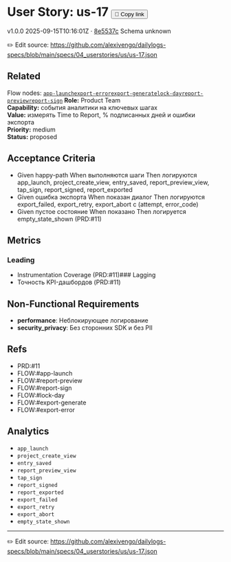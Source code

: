 # User Story: us-17 <button class="copy-link" aria-label="Copy page link" onclick="window.spechubCopyLink && window.spechubCopyLink()">🔗 Copy link</button>

<p class="badges">
  <span class="badge version">v1.0.0</span>
  <span class="badge build">2025-09-15T10:16:01Z · <a href="https://github.com/alexivengo/dailylogs-specs/commit/8e5537c" target="_blank" rel="noopener" class="sha">8e5537c</a></span>
  <span class="badge schema unknown">Schema unknown</span>
</p>

✏️ Edit source: https://github.com/alexivengo/dailylogs-specs/blob/main/specs/04_userstories/us/us-17.json

## Related
Flow nodes:
<span class="chip">[`app-launch`](../flow/nodes/app-launch.md)</span><span class="chip">[`export-error`](../flow/nodes/export-error.md)</span><span class="chip">[`export-generate`](../flow/nodes/export-generate.md)</span><span class="chip">[`lock-day`](../flow/nodes/lock-day.md)</span><span class="chip">[`report-preview`](../flow/nodes/report-preview.md)</span><span class="chip">[`report-sign`](../flow/nodes/report-sign.md)</span>
**Role:** Product Team  
**Capability:** события аналитики на ключевых шагах  
**Value:** измерять Time to Report, % подписанных дней и ошибки экспорта  
**Priority:** medium  
**Status:** proposed

## Acceptance Criteria
- Given happy-path When выполняются шаги Then логируются app_launch, project_create_view, entry_saved, report_preview_view, tap_sign, report_signed, report_exported
- Given ошибка экспорта When показан диалог Then логируются export_failed, export_retry, export_abort c (attempt, error_code)
- Given пустое состояние When показано Then логируется empty_state_shown (PRD:#11)

## Metrics
### Leading
- Instrumentation Coverage (PRD:#11)### Lagging
- Точность KPI-дашбордов (PRD:#11)
## Non-Functional Requirements
- **performance**: Неблокирующее логирование
- **security_privacy**: Без сторонних SDK и без PII

## Refs
- PRD:#11
- FLOW:#app-launch
- FLOW:#report-preview
- FLOW:#report-sign
- FLOW:#lock-day
- FLOW:#export-generate
- FLOW:#export-error

## Analytics
- `app_launch`
- `project_create_view`
- `entry_saved`
- `report_preview_view`
- `tap_sign`
- `report_signed`
- `report_exported`
- `export_failed`
- `export_retry`
- `export_abort`
- `empty_state_shown`

---
✏️ Edit source: https://github.com/alexivengo/dailylogs-specs/blob/main/specs/04_userstories/us/us-17.json
